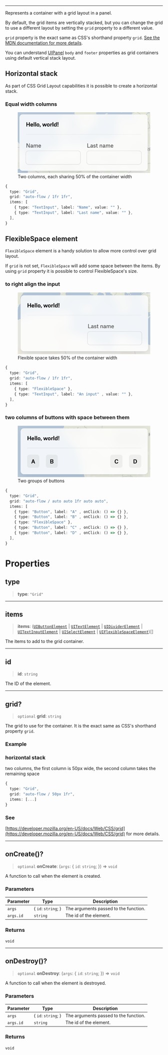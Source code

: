 ***

Represents a container with a grid layout in a panel.

By default, the grid items are vertically stacked,
but you can change the grid to use a different layout by
setting the `grid` property to a different value.

`grid` property is the exact same as CSS's shorthand property `grid`.
[See the MDN documentation for more details](https://developer.mozilla.org/en-US/docs/Web/CSS/grid).

You can understand [UIPanel](UIPanel.md) `body` and `footer` properties
as grid containers using default vertical stack layout.

## Horizontal stack

As part of CSS Grid Layout capabilities it is possible to create a horizontal stack.

### Equal width columns

<figure>
  <img src="../_media/grid-horizontal-stack.png" alt="Horizontal stack" />

  <figcaption>Two columns, each sharing 50% of the container width</figcaption>
</figure>

```typescript
{
  type: "Grid",
  grid: "auto-flow / 1fr 1fr",
  items: [
    { type: "TextInput", label: "Name", value: "" },
    { type: "TextInput", label: "Last name", value: "" },
  ],
}
```

## FlexibleSpace element

`FlexibleSpace` element is a handy solution to allow more control over grid layout.

If `grid` is not set, `FlexibleSpace` will add some space between the items.
By using `grid` property it is possible to control FlexibleSpace's size.

### to right align the input

<figure>
  <img src="../_media/grid-flexible-space.png" alt="Flexible space to right align the input" />

  <figcaption>Flexible space takes 50% of the container width</figcaption>
</figure>

```typescript
{
  type: "Grid",
  grid: "auto-flow / 1fr 1fr",
  items: [
    { type: "FlexibleSpace" },
    { type: "TextInput", label: "An input" , value: "" },
  ],
}
```

### two columns of buttons with space between them

<figure>
  <img src="../_media/grid-two-groups-of-buttons.png" alt="Two groups of buttons" />

  <figcaption>Two groups of buttons</figcaption>
</figure>

```typescript
{
  type: "Grid",
  grid: "auto-flow / auto auto 1fr auto auto",
  items: [
    { type: "Button", label: "A" , onClick: () => {} },
    { type: "Button", label: "B" , onClick: () => {} },
    { type: "FlexibleSpace" },
    { type: "Button", label: "C" , onClick: () => {} },
    { type: "Button", label: "D" , onClick: () => {} },
  ],
}
```

# Properties

## type

> **type**: `"Grid"`

***

## items

> **items**: ([`UIButtonElement`](UIButtonElement.md) | [`UITextElement`](UITextElement.md) | [`UIDividerElement`](UIDividerElement.md) | [`UITextInputElement`](UITextInputElement.md) | [`UISelectElement`](UISelectElement.md) | [`UIFlexibleSpaceElement`](UIFlexibleSpaceElement.md))\[]

The items to add to the grid container.

***

## id

> **id**: `string`

The ID of the element.

***

## grid?

> `optional` **grid**: `string`

The grid to use for the container.
It is the exact same as CSS's shorthand property `grid`.

### Example

### horizontal stack

two columns, the first column is 50px wide, the second column takes the remaining space

```typescript
{
  type: "Grid",
  grid: "auto-flow / 50px 1fr",
  items: [...]
}
```

### See

[https://developer.mozilla.org/en-US/docs/Web/CSS/grid](https://developer.mozilla.org/en-US/docs/Web/CSS/grid) for more details.

***

## onCreate()?

> `optional` **onCreate**: (`args`: \{ `id`: `string`; }) => `void`

A function to call when the element is created.

### Parameters

| Parameter | Type                 | Description                           |
| --------- | -------------------- | ------------------------------------- |
| `args`    | \{ `id`: `string`; } | The arguments passed to the function. |
| `args.id` | `string`             | The id of the element.                |

### Returns

`void`

***

## onDestroy()?

> `optional` **onDestroy**: (`args`: \{ `id`: `string`; }) => `void`

A function to call when the element is destroyed.

### Parameters

| Parameter | Type                 | Description                           |
| --------- | -------------------- | ------------------------------------- |
| `args`    | \{ `id`: `string`; } | The arguments passed to the function. |
| `args.id` | `string`             | The id of the element.                |

### Returns

`void`
